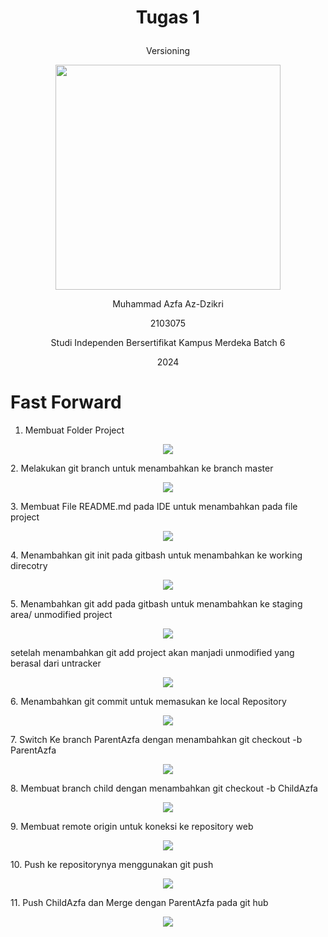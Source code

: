 
# <p align = "center"> Tugas 1</p>
<p align = "center"> Versioning</p>
<p align="center">
  <img src="img_1.png" width="360px" />
</p>
<p align="center"> Muhammad Azfa Az-Dzikri </p>
<p align="center"> 2103075 </p>

<p align="center"> Studi Independen Bersertifikat Kampus Merdeka Batch 6 </p>
<p align="center"> 2024</p>

# Fast Forward
1. Membuat Folder Project
<p align="center">
  <img src="img.png" />
</p>
2. Melakukan git branch untuk menambahkan ke branch master
<p align="center">
  <img src="img_5.png" />
</p>
3. Membuat File README.md pada IDE untuk menambahkan pada file project
<p align="center">
  <img src="img_6.png" />
</p>
4. Menambahkan git init pada gitbash untuk menambahkan ke working direcotry 
<p align="center">
  <img src="img_2.png" />
</p>
5. Menambahkan git add pada gitbash untuk menambahkan ke staging area/ unmodified project
<p align="center">
  <img src="img_3.png" />
</p>
setelah menambahkan git add project akan manjadi unmodified yang berasal dari untracker
<p align="center">
  <img src="img_4.png" />
</p>
6. Menambahkan git commit untuk memasukan ke local Repository
<p align="center">
  <img src="img_7.png" />
</p>
7. Switch Ke branch ParentAzfa dengan menambahkan git checkout -b ParentAzfa
<p align="center">
  <img src="img_8.png" />
</p>
8. Membuat branch child dengan menambahkan git checkout -b ChildAzfa
<p align="center">
  <img src="img_9.png" />
</p>
9. Membuat remote origin untuk koneksi ke repository web
<p align="center">
  <img src="img_10.png" />
</p>
10. Push ke repositorynya menggunakan git push
<p align="center">
  <img src="img_11.png" />
</p>
11. Push ChildAzfa dan Merge dengan ParentAzfa pada git hub
<p align="center">
  <img src="img_12.png" />
</p>
